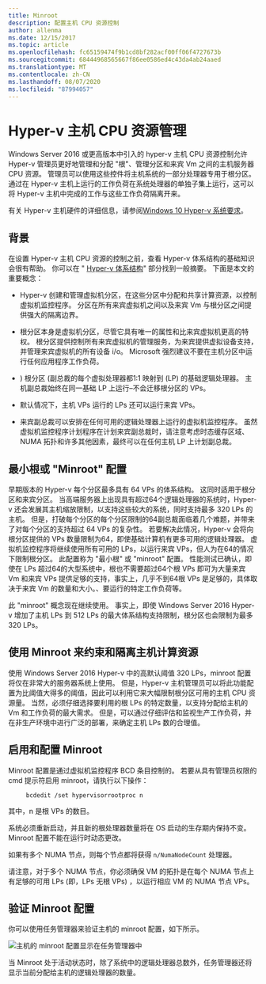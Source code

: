 ```yaml
---
title: Minroot
description: 配置主机 CPU 资源控制
author: allenma
ms.date: 12/15/2017
ms.topic: article
ms.openlocfilehash: fc65159474f9b1cd8bf282acf00ff06f4727673b
ms.sourcegitcommit: 68444968565667f86ee0586ed4c43da4ab24aaed
ms.translationtype: MT
ms.contentlocale: zh-CN
ms.lasthandoff: 08/07/2020
ms.locfileid: "87994057"
---
```

# <a name="hyper-v-host-cpu-resource-management"></a>Hyper-v 主机 CPU 资源管理

Windows Server 2016 或更高版本中引入的 hyper-v 主机 CPU 资源控制允许 Hyper-v 管理员更好地管理和分配 "根"、管理分区和来宾 Vm 之间的主机服务器 CPU 资源。
管理员可以使用这些控件将主机系统的一部分处理器专用于根分区。
通过在 Hyper-v 主机上运行的工作负荷在系统处理器的单独子集上运行，这可以将 Hyper-v 主机中完成的工作与这些工作负荷隔离开来。

有关 Hyper-v 主机硬件的详细信息，请参阅[Windows 10 Hyper-v 系统要求](/virtualization/hyper-v-on-windows/reference/hyper-v-requirements)。

## <a name="background"></a>背景

在设置 Hyper-v 主机 CPU 资源的控制之前，查看 Hyper-v 体系结构的基础知识会很有帮助。
你可以在 " [Hyper-v 体系结构](../../../administration/performance-tuning/role/hyper-v-server/architecture.md)" 部分找到一般摘要。
下面是本文的重要概念：

* Hyper-v 创建和管理虚拟机分区，在这些分区中分配和共享计算资源，以控制虚拟机监控程序。  分区在所有来宾虚拟机之间以及来宾 Vm 与根分区之间提供强大的隔离边界。

* 根分区本身是虚拟机分区，尽管它具有唯一的属性和比来宾虚拟机更高的特权。  根分区提供控制所有来宾虚拟机的管理服务，为来宾提供虚拟设备支持，并管理来宾虚拟机的所有设备 i/o。  Microsoft 强烈建议不要在主机分区中运行任何应用程序工作负荷。

* ) 根分区 (副总裁的每个虚拟处理器都1:1 映射到 (LP) 的基础逻辑处理器。  主机副总裁始终在同一基础 LP 上运行–不会迁移根分区的 VPs。

* 默认情况下，主机 VPs 运行的 LPs 还可以运行来宾 VPs。

* 来宾副总裁可以安排在任何可用的逻辑处理器上运行的虚拟机监控程序。  虽然虚拟机监控程序计划程序在计划来宾副总裁时，请注意考虑时态缓存区域、NUMA 拓扑和许多其他因素，最终可以在任何主机 LP 上计划副总裁。

## <a name="the-minimum-root-or-minroot-configuration"></a>最小根或 "Minroot" 配置

早期版本的 Hyper-v 每个分区最多具有 64 VPs 的体系结构。  这同时适用于根分区和来宾分区。  当高端服务器上出现具有超过64个逻辑处理器的系统时，Hyper-v 还会发展其主机缩放限制，以支持这些较大的系统，同时支持最多 320 LPs 的主机。  但是，打破每个分区的每个分区限制的64副总裁面临着几个难题，并带来了对每个分区的支持超过 64 VPs 的复杂性。  若要解决此情况，Hyper-v 会将向根分区提供的 VPs 数量限制为64，即使基础计算机有更多可用的逻辑处理器。  虚拟机监控程序将继续使用所有可用的 LPs，以运行来宾 VPs，但人为在64的情况下限制根分区。  此配置称为 "最小根" 或 "minroot" 配置。  性能测试已确认，即使在 LPs 超过64的大型系统中，根也不需要超过64个根 VPs 即可为大量来宾 Vm 和来宾 VPs 提供足够的支持，事实上，几乎不到64根 VPs 是足够的，具体取决于来宾 Vm 的数量和大小。、要运行的特定工作负荷等。

此 "minroot" 概念现在继续使用。  事实上，即使 Windows Server 2016 Hyper-v 增加了主机 LPs 到 512 LPs 的最大体系结构支持限制，根分区也会限制为最多 320 LPs。

## <a name="using-minroot-to-constrain-and-isolate-host-compute-resources"></a>使用 Minroot 来约束和隔离主机计算资源
使用 Windows Server 2016 Hyper-v 中的高默认阈值 320 LPs，minroot 配置将仅在非常大的服务器系统上使用。  但是，Hyper-v 主机管理员可以将此功能配置为比阈值大得多的阈值，因此可以利用它来大幅限制根分区可用的主机 CPU 资源量。  当然，必须仔细选择要利用的根 LPs 的特定数量，以支持分配给主机的 Vm 和工作负荷的最大需求。  但是，可以通过仔细评估和监视生产工作负荷，并在非生产环境中进行广泛的部署，来确定主机 LPs 数的合理值。

## <a name="enabling-and-configuring-minroot"></a>启用和配置 Minroot

Minroot 配置是通过虚拟机监控程序 BCD 条目控制的。 若要从具有管理员权限的 cmd 提示符启用 minroot，请执行以下操作：

```
     bcdedit /set hypervisorrootproc n
```
其中，n 是根 VPs 的数目。

系统必须重新启动，并且新的根处理器数量将在 OS 启动的生存期内保持不变。  Minroot 配置不能在运行时动态更改。

如果有多个 NUMA 节点，则每个节点都将获得 `n/NumaNodeCount` 处理器。

请注意，对于多个 NUMA 节点，你必须确保 VM 的拓扑是在每个 NUMA 节点上有足够的可用 LPs (即，LPs 无根 VPs) ，以运行相应 VM 的 NUMA 节点 VPs。

## <a name="verifying-the-minroot-configuration"></a>验证 Minroot 配置

你可以使用任务管理器来验证主机的 minroot 配置，如下所示。

![主机的 minroot 配置显示在任务管理器中](./media/minroot-taskman.png)

当 Minroot 处于活动状态时，除了系统中的逻辑处理器总数外，任务管理器还将显示当前分配给主机的逻辑处理器的数量。